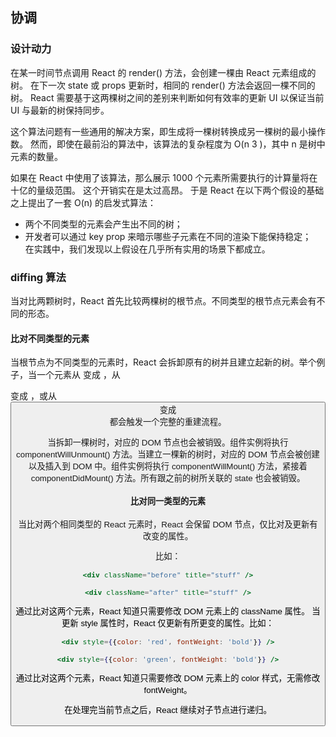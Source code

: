 ## 协调

### 设计动力
在某一时间节点调用 React 的 render() 方法，会创建一棵由 React 元素组成的树。
在下一次 state 或 props 更新时，相同的 render() 方法会返回一棵不同的树。
React 需要基于这两棵树之间的差别来判断如何有效率的更新 UI 以保证当前 UI 与最新的树保持同步。

这个算法问题有一些通用的解决方案，即生成将一棵树转换成另一棵树的最小操作数。 
然而，即使在最前沿的算法中，该算法的复杂程度为 O(n 3 )，其中 n 是树中元素的数量。

如果在 React 中使用了该算法，那么展示 1000 个元素所需要执行的计算量将在十亿的量级范围。
这个开销实在是太过高昂。
于是 React 在以下两个假设的基础之上提出了一套 O(n) 的启发式算法：

- 两个不同类型的元素会产生出不同的树；
- 开发者可以通过 key prop 来暗示哪些子元素在不同的渲染下能保持稳定；                            
在实践中，我们发现以上假设在几乎所有实用的场景下都成立。


### diffing 算法
当对比两颗树时，React 首先比较两棵树的根节点。不同类型的根节点元素会有不同的形态。

#### 比对不同类型的元素
当根节点为不同类型的元素时，React 会拆卸原有的树并且建立起新的树。举个例子，当一个元素从 <a> 变成 <img>，从 <Article> 变成 <Comment>，或从 <Button> 变成 <div> 都会触发一个完整的重建流程。

当拆卸一棵树时，对应的 DOM 节点也会被销毁。组件实例将执行 componentWillUnmount() 方法。当建立一棵新的树时，对应的 DOM 节点会被创建以及插入到 DOM 中。组件实例将执行 componentWillMount() 方法，紧接着 componentDidMount() 方法。所有跟之前的树所关联的 state 也会被销毁。

#### 比对同一类型的元素
当比对两个相同类型的 React 元素时，React 会保留 DOM 节点，仅比对及更新有改变的属性。

比如：
```jsx harmony
<div className="before" title="stuff" />

<div className="after" title="stuff" />
```
通过比对这两个元素，React 知道只需要修改 DOM 元素上的 className 属性。
当更新 style 属性时，React 仅更新有所更变的属性。比如：

```jsx harmony
<div style={{color: 'red', fontWeight: 'bold'}} />

<div style={{color: 'green', fontWeight: 'bold'}} />
```
通过比对这两个元素，React 知道只需要修改 DOM 元素上的 color 样式，无需修改 fontWeight。

在处理完当前节点之后，React 继续对子节点进行递归。



